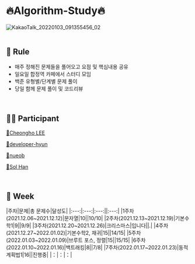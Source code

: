 # 🔥Algorithm-Study🔥

![KakaoTalk_20220103_091355456_02](https://user-images.githubusercontent.com/79739183/147913580-09d79c39-3a76-4fac-9744-5e18950c2712.jpg)
<br>
<br>
## 💯 Rule
 * 매주 정해진 문제들을 풀어오고 요점 및 핵심내용 공유
 * 일요일 합정역 카페에서 스터디 모임
 * 백준 유형별/단계별 문제 풀이 
 * 당일 함께 문제 풀이 및 코드리뷰 
 
 <br>

## 🧑‍💻 Participant
<p>
  <a target="_blank" href="https://github.com/CheongHo-Lee/" >🐲Cheongho LEE</a>
</p>
<p>
  <a target="_blank" href="https://github.com/developer-hyun" >🦈developer-hyun</a>
</p>
<p>
  <a target="_blank" href=https://github.com/nueob/" >🦄nueob</a>
</p>
<p>
  <a target="_blank" href="https://github.com/SolHaan" >🐤Sol Han</a>
</p>
<br>
   
## 📆 Week
|주차|문제|총 문제수|달성도|
|:---:|:---:|:---:||:---:|
|1주차(2021.12.06~2021.12.12)|문자열|10||10/10|
|2주차(2021.12.13~2021.12.19)|기본수학1|9||9/9|
|3주차(2021.12.20~2021.12.26)|크리스마스|입니다||.|
|4주차(2021.12.27~2022.01.02)|기본수학2, 재귀|15||14/15|
|5주차(2022.01.03~2022.01.09)|브루트 포스, 정렬|15||15/15|
|6주차(2022.01.10~2022.01.16)|백트래킹|8||7/8|
|7주차(2022.01.17~2022.01.23)|동적 계획법1|16||진행중|
|：|：|：|
